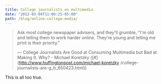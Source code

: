 ```yaml
---
title: College journalists on multimedia
date: "2012-03-04T11:06:25-05:00"
path: /blog/online-college-media/
---
```


> Ask most college newspaper advisers, and they'll grumble, "I'm old and
> telling them to work harder online. They're young and telling me print is
> their priority."
>
> &mdash; College Journalists Are Good at Consuming Multimedia but Bad at Making It.
> Why? - Michael Koretzky ([#](http://www.huffingtonpost.com/michael-koretzky
> /college-journalists-are-g_b_650423.html))

This is all too true.
